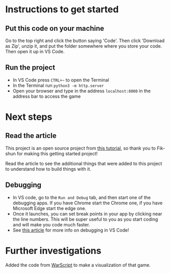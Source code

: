 # Instructions to get started

## Put this code on your machine

Go to the top right and click the button saying 'Code'. Then click 'Download as Zip', unzip it, and put the folder somewhere where you store your code. Then open it up in VS Code.

## Run the project 

- In VS Code press `CTRL+~` to open the Terminal 
- In the Terminal run `python3 -m http.server`
- Open your browser and type in the address `localhost:8000` in the address bar to access the game

# Next steps

## Read the article

This project is an open source project from [this tutorial](https://javascript.plainenglish.io/three-js-tutorial-to-build-your-first-browser-game-ae34bb0d351d), so thank you to Fik-shun for making this getting started project!

Read the article to see the additional things that were added to this project to understand how to build things with it.

## Debugging 

- In VS code, go to the `Run and Debug` tab, and then start one of the debugging apps. If you have Chrome start the Chrome one, if you have Microsoft Edge start the edge one.
- Once it launches, you can set break points in your app by clicking near the line numbers. This will be super useful to you as you start coding and will make you code much faster.
- See [this article](https://code.visualstudio.com/Docs/editor/debugging) for more info on debugging in VS Code!

# Further investigations

Added the code from [WarScript](https://github.com/jakewalker56/WarScript) to make a visualization of that game.